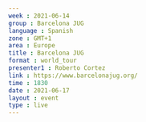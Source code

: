 ```yaml
---
week : 2021-06-14
group : Barcelona JUG
language : Spanish
zone : GMT+1
area : Europe
title : Barcelona JUG
format : world_tour
presenter1 : Roberto Cortez 
link : https://www.barcelonajug.org/
time : 1830
date : 2021-06-17
layout : event
type : live
---
```

